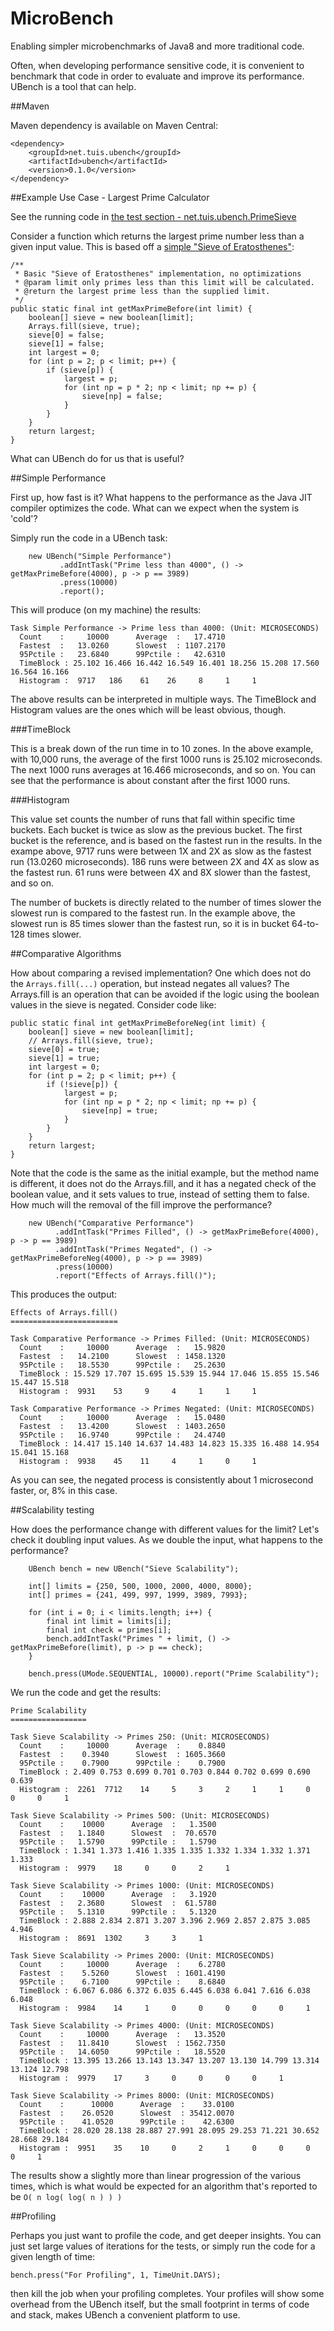 # MicroBench
Enabling simpler microbenchmarks of Java8 and more traditional code.

Often, when developing performance sensitive code, it is convenient to benchmark that code in order to evaluate and improve its performance. UBench is a tool that can help.

##Maven

Maven dependency is available on Maven Central:

    <dependency>
        <groupId>net.tuis.ubench</groupId>
        <artifactId>ubench</artifactId>
        <version>0.1.0</version>
    </dependency>

##Example Use Case - Largest Prime Calculator

See the running code in [the test section - net.tuis.ubench.PrimeSieve](https://github.com/rolfl/MicroBench/blob/master/src/test/java/net/tuis/ubench/PrimeSieve.java)

Consider a function which returns the largest prime number less than a given input value. This is based off a [simple "Sieve of Eratosthenes"](http://en.wikipedia.org/wiki/Sieve_of_Eratosthenes):

    /**
     * Basic "Sieve of Eratosthenes" implementation, no optimizations 
     * @param limit only primes less than this limit will be calculated.
     * @return the largest prime less than the supplied limit.
     */
    public static final int getMaxPrimeBefore(int limit) {
        boolean[] sieve = new boolean[limit];
        Arrays.fill(sieve, true);
        sieve[0] = false;
        sieve[1] = false;
        int largest = 0;
        for (int p = 2; p < limit; p++) {
            if (sieve[p]) {
                largest = p;
                for (int np = p * 2; np < limit; np += p) {
                    sieve[np] = false;
                }
            }
        }
        return largest;
    }

What can UBench do for us that is useful?

##Simple Performance

First up, how fast is it? What happens to the performance as the Java JIT compiler optimizes the code. What can we expect when the system is 'cold'?

Simply run the code in a UBench task:

        new UBench("Simple Performance")
               .addIntTask("Prime less than 4000", () -> getMaxPrimeBefore(4000), p -> p == 3989)
               .press(10000)
               .report();

This will produce (on my machine) the results:

    Task Simple Performance -> Prime less than 4000: (Unit: MICROSECONDS)
      Count    :     10000      Average  :   17.4710
      Fastest  :   13.0260      Slowest  : 1107.2170
      95Pctile :   23.6840      99Pctile :   42.6310
      TimeBlock : 25.102 16.466 16.442 16.549 16.401 18.256 15.208 17.560 16.564 16.166
      Histogram :  9717   186    61    26     8     1     1

The above results can be interpreted in multiple ways. The TimeBlock and Histogram values are the ones which will be least obvious, though.

###TimeBlock

This is a break down of the run time in to 10 zones. In the above example, with 10,000 runs, the average of the first 1000 runs is 25.102 microseconds. The next 1000 runs averages at 16.466 microseconds, and so on. You can see that the performance is about constant after the first 1000 runs.

###Histogram

This value set counts the number of runs that fall within specific time buckets. Each bucket is twice as slow as the previous bucket. The first bucket is the reference, and is based on the fastest run in the results. In the exampe above, 9717 runs were between 1X and 2X as slow as the fastest run (13.0260 microseconds). 186 runs were between 2X and 4X as slow as the fastest run. 61 runs were between 4X and 8X slower than the fastest, and so on.

The number of buckets is directly related to the number of times slower the slowest run is compared to the fastest run. In the example above, the slowest run is 85 times slower than the fastest run, so it is in bucket 64-to-128 times slower. 

##Comparative Algorithms
 
How about comparing a revised implementation? One which does not do the ```Arrays.fill(...)``` operation, but instead negates all values? The Arrays.fill is an operation that can be avoided if the logic using the boolean values in the sieve is negated. Consider code like:

    public static final int getMaxPrimeBeforeNeg(int limit) {
        boolean[] sieve = new boolean[limit];
        // Arrays.fill(sieve, true);
        sieve[0] = true;
        sieve[1] = true;
        int largest = 0;
        for (int p = 2; p < limit; p++) {
            if (!sieve[p]) {
                largest = p;
                for (int np = p * 2; np < limit; np += p) {
                    sieve[np] = true;
                }
            }
        }
        return largest;
    }

Note that the code is the same as the initial example, but the method name is different, it does not do the Arrays.fill, and it has a negated check of the boolean value, and it sets values to true, instead of setting them to false. How much will the removal of the fill improve the performance?

        new UBench("Comparative Performance")
              .addIntTask("Primes Filled", () -> getMaxPrimeBefore(4000), p -> p == 3989)
              .addIntTask("Primes Negated", () -> getMaxPrimeBeforeNeg(4000), p -> p == 3989)
              .press(10000)
              .report("Effects of Arrays.fill()");

This produces the output:

    Effects of Arrays.fill()
    ========================
    
    Task Comparative Performance -> Primes Filled: (Unit: MICROSECONDS)
      Count    :     10000      Average  :   15.9820
      Fastest  :   14.2100      Slowest  : 1458.1320
      95Pctile :   18.5530      99Pctile :   25.2630
      TimeBlock : 15.529 17.707 15.695 15.539 15.944 17.046 15.855 15.546 15.447 15.518
      Histogram :  9931    53     9     4     1     1     1
    
    Task Comparative Performance -> Primes Negated: (Unit: MICROSECONDS)
      Count    :     10000      Average  :   15.0480
      Fastest  :   13.4200      Slowest  : 1403.2650
      95Pctile :   16.9740      99Pctile :   24.4740
      TimeBlock : 14.417 15.140 14.637 14.483 14.823 15.335 16.488 14.954 15.041 15.168
      Histogram :  9938    45    11     4     1     0     1

As you can see, the negated process is consistently about 1 microsecond faster, or, 8% in this case.
 
##Scalability testing

How does the performance change with different values for the limit? Let's check it doubling input values. As we double the input, what happens to the performance?

        UBench bench = new UBench("Sieve Scalability");
        
        int[] limits = {250, 500, 1000, 2000, 4000, 8000};
        int[] primes = {241, 499, 997, 1999, 3989, 7993};
        
        for (int i = 0; i < limits.length; i++) {
            final int limit = limits[i];
            final int check = primes[i];
            bench.addIntTask("Primes " + limit, () -> getMaxPrimeBefore(limit), p -> p == check);
        }
        
        bench.press(UMode.SEQUENTIAL, 10000).report("Prime Scalability");

We run the code and get the results:

```
Prime Scalability
=================

Task Sieve Scalability -> Primes 250: (Unit: MICROSECONDS)
  Count    :     10000      Average  :    0.8840
  Fastest  :    0.3940      Slowest  : 1605.3660
  95Pctile :    0.7900      99Pctile :    0.7900
  TimeBlock : 2.409 0.753 0.699 0.701 0.703 0.844 0.702 0.699 0.690 0.639
  Histogram :  2261  7712    14     5     3     2     1     1     0     0     0     1

Task Sieve Scalability -> Primes 500: (Unit: MICROSECONDS)
  Count    :    10000      Average  :   1.3500
  Fastest  :   1.1840      Slowest  :  70.6570
  95Pctile :   1.5790      99Pctile :   1.5790
  TimeBlock : 1.341 1.373 1.416 1.335 1.335 1.332 1.334 1.332 1.371 1.333
  Histogram :  9979    18     0     0     2     1

Task Sieve Scalability -> Primes 1000: (Unit: MICROSECONDS)
  Count    :    10000      Average  :   3.1920
  Fastest  :   2.3680      Slowest  :  61.5780
  95Pctile :   5.1310      99Pctile :   5.1320
  TimeBlock : 2.888 2.834 2.871 3.207 3.396 2.969 2.857 2.875 3.085 4.946
  Histogram :  8691  1302     3     3     1

Task Sieve Scalability -> Primes 2000: (Unit: MICROSECONDS)
  Count    :     10000      Average  :    6.2780
  Fastest  :    5.5260      Slowest  : 1601.4190
  95Pctile :    6.7100      99Pctile :    8.6840
  TimeBlock : 6.067 6.086 6.372 6.035 6.445 6.038 6.041 7.616 6.038 6.048
  Histogram :  9984    14     1     0     0     0     0     0     1

Task Sieve Scalability -> Primes 4000: (Unit: MICROSECONDS)
  Count    :     10000      Average  :   13.3520
  Fastest  :   11.8410      Slowest  : 1562.7350
  95Pctile :   14.6050      99Pctile :   18.5520
  TimeBlock : 13.395 13.266 13.143 13.347 13.207 13.130 14.799 13.314 13.124 12.798
  Histogram :  9979    17     3     0     0     0     0     1

Task Sieve Scalability -> Primes 8000: (Unit: MICROSECONDS)
  Count    :      10000      Average  :    33.0100
  Fastest  :    26.0520      Slowest  : 35412.0070
  95Pctile :    41.0520      99Pctile :    42.6300
  TimeBlock : 28.020 28.138 28.887 27.991 28.095 29.253 71.221 30.652 28.668 29.184
  Histogram :  9951    35    10     0     2     1     0     0     0     0     1

```
   
The results show a slightly more than linear progression of the various times, which is what would be expected for an algorithm that's reported to be ``O( n log( log( n ) ) )``
 
##Profiling

Perhaps you just want to profile the code, and get deeper insights. You can just set large values of iterations for the tests, or simply run the code for a given length of time:

    bench.press("For Profiling", 1, TimeUnit.DAYS);
    
then kill the job when your profiling completes. Your profiles will show some overhead from the UBench itself, but the small footprint in terms of code and stack, makes UBench a convenient platform to use.